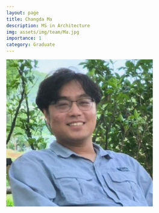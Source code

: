 ```yaml
---
layout: page
title: Changda Ma
description: MS in Architecture 
img: assets/img/team/Ma.jpg
importance: 1
category: Graduate
---
```


<div class="profile mb-3"> 
<img src="/assets/img/team/Ma.jpg" class="img-fluid z-depth-1 rounded"/>
</div>
